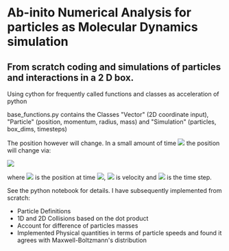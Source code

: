 # Ab-inito Numerical Analysis for particles as Molecular Dynamics simulation

## From scratch coding and simulations of particles and interactions in a 2 D box. 

Using cython for frequently called functions and classes as acceleration of python


base_functions.py contains the Classes "Vector" (2D coordinate input), "Particle" (position, momentum, radius, mass) and "Simulation" (particles, box_dims, timesteps)

The position however will change. In a small amount of time <img src="https://render.githubusercontent.com/render/math?math=\Delta t"> the position will change via:

<img src="https://render.githubusercontent.com/render/math?math=\vec{r}(t+\Delta t)=\vec{r}(t)+\vec{v}(t)\times \Delta t">

where <img src="https://render.githubusercontent.com/render/math?math=\vec{r}(t)"> is the position at time <img src="https://render.githubusercontent.com/render/math?math=t">, <img src="https://render.githubusercontent.com/render/math?math=\vec{v}(t)"> is velocity and <img src="https://render.githubusercontent.com/render/math?math=\Delta t"> is the time step.


See the python notebook for details.
I have subsequently implemented from scratch:
- Particle Definitions
- 1D and 2D Collisions based on the dot product
- Account for difference of particles masses
- Implemented Physical quantities in terms of particle speeds and found it agrees with Maxwell-Boltzmann's distribution
